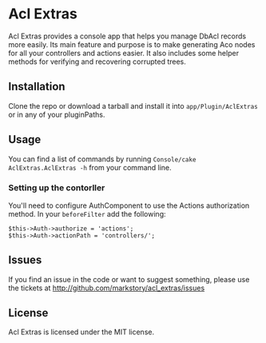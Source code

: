 # Acl Extras

Acl Extras provides a console app that helps you manage DbAcl records more easily.  Its main feature and purpose is to make generating Aco nodes for all your controllers and actions easier.  It also includes some helper methods for verifying and recovering corrupted trees.

## Installation

Clone the repo or download a tarball and install it into `app/Plugin/AclExtras` or in any of your pluginPaths.

## Usage

You can find a list of commands by running `Console/cake AclExtras.AclExtras -h` from your command line.

### Setting up the contorller

You'll need to configure AuthComponent to use the Actions authorization method.
In your `beforeFilter` add the following:

    $this->Auth->authorize = 'actions';
    $this->Auth->actionPath = 'controllers/';

## Issues

If you find an issue in the code or want to suggest something, please use the tickets at http://github.com/markstory/acl_extras/issues

## License

Acl Extras is licensed under the MIT license.